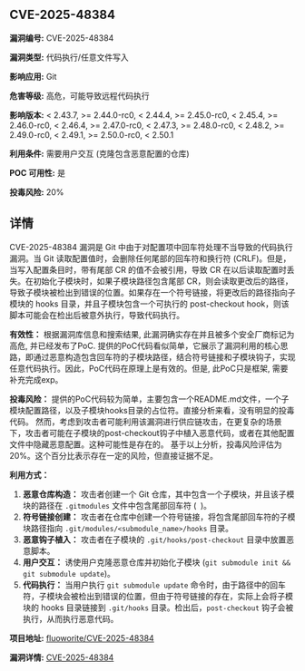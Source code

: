 ## CVE-2025-48384

**漏洞编号:** CVE-2025-48384

**漏洞类型:** 代码执行/任意文件写入

**影响应用:** Git

**危害等级:** 高危，可能导致远程代码执行

**影响版本:** < 2.43.7, >= 2.44.0-rc0, < 2.44.4, >= 2.45.0-rc0, < 2.45.4, >= 2.46.0-rc0, < 2.46.4, >= 2.47.0-rc0, < 2.47.3, >= 2.48.0-rc0, < 2.48.2, >= 2.49.0-rc0, < 2.49.1, >= 2.50.0-rc0, < 2.50.1

**利用条件:** 需要用户交互 (克隆包含恶意配置的仓库)

**POC 可用性:** 是

**投毒风险:** 20%

## 详情

CVE-2025-48384 漏洞是 Git 中由于对配置项中回车符处理不当导致的代码执行漏洞。当 Git 读取配置值时，会删除任何尾部的回车符和换行符 (CRLF)。但是，当写入配置条目时，带有尾部 CR 的值不会被引用，导致 CR 在以后读取配置时丢失。在初始化子模块时，如果子模块路径包含尾部 CR，则会读取更改后的路径，导致子模块被检出到错误的位置。如果存在一个符号链接，将更改后的路径指向子模块的 hooks 目录，并且子模块包含一个可执行的 post-checkout hook，则该脚本可能会在检出后被意外执行，导致代码执行。

**有效性：**
根据漏洞库信息和搜索结果, 此漏洞确实存在并且被多个安全厂商标记为高危, 并已经发布了PoC.
提供的PoC代码看似简单，它展示了漏洞利用的核心思路，即通过恶意构造包含回车符的子模块路径，结合符号链接和子模块钩子，实现任意代码执行。因此，PoC代码在原理上是有效的。但是, 此PoC只是框架, 需要补充完成exp。

**投毒风险：**
提供的PoC代码较为简单，主要包含一个README.md文件，一个子模块配置路径，以及子模块hooks目录的占位符。直接分析来看，没有明显的投毒代码。
然而，考虑到攻击者可能利用该漏洞进行供应链攻击，在更复杂的场景下，攻击者可能在子模块的post-checkout钩子中植入恶意代码，或者在其他配置文件中隐藏恶意配置。这种可能性是存在的。
基于以上分析，投毒风险评估为20%。这个百分比表示存在一定的风险，但直接证据不足。

**利用方式：**
1.  **恶意仓库构造：** 攻击者创建一个 Git 仓库，其中包含一个子模块，并且该子模块的路径在 `.gitmodules` 文件中包含尾部回车符 (``)。
2.  **符号链接创建：** 攻击者在仓库中创建一个符号链接，将包含尾部回车符的子模块路径指向 `.git/modules/<submodule_name>/hooks` 目录。
3.  **恶意钩子植入：** 攻击者在子模块的 `.git/hooks/post-checkout` 目录中放置恶意脚本。
4.  **用户交互：** 诱使用户克隆恶意仓库并初始化子模块 (`git submodule init && git submodule update`)。
5.  **代码执行：** 当用户执行 `git submodule update` 命令时，由于路径中的回车符，子模块会被检出到错误的位置，但由于符号链接的存在，实际上会将子模块的 hooks 目录链接到 `.git/hooks` 目录。检出后，`post-checkout` 钩子会被执行，从而执行恶意代码。

**项目地址:** [fluoworite/CVE-2025-48384](https://github.com/fluoworite/CVE-2025-48384)

**漏洞详情:** [CVE-2025-48384](https://nvd.nist.gov/vuln/detail/CVE-2025-48384)